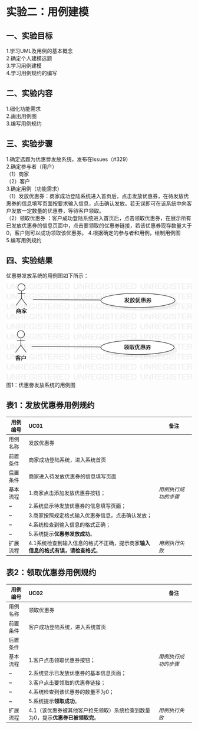 # 实验二：用例建模

## 一、实验目标

1.学习UML及用例的基本概念  
2.确定个人建模选题  
3.学习用例建模  
4.学习用例规约的编写  

## 二、实验内容

1.细化功能需求  
2.画出用例图  
3.编写用例规约  

## 三、实验步骤

1.确定选题为优惠劵发放系统，发布在Issues（#329）  
2.确定参与者（用户）  
（1）商家  
（2）客户  
3.确定用例（功能需求）  
（1）发放优惠券：商家成功登陆系统进入首页后，点击发放优惠券，在待发放优惠券的信息填写页面按要求输入信息，点击确认发放。若无误即可在该系统中向客户发放一定数量的优惠券，等待客户领取。  
（2）领取优惠券  ：客户成功登陆系统进入首页后，点击领取优惠券，在展示所有已发放优惠券的信息页面中，点击要领取的优惠券链接，若该优惠券现存数量大于0，客户则可以成功领取该优惠券。
4.根据确定的参与者和用例，绘制用例图  
5.编写用例规约  

## 四、实验结果

优惠劵发放系统的用例图如下所示：  
![用例图](./lab2_UseCaseDiagram.jpg)  
图1：优惠劵发放系统的用例图

## 表1：发放优惠券用例规约

用例编号  | UC01 | 备注  
-|:-|-  
用例名称  | 发放优惠券  |   
前置条件  | 商家成功登陆系统，进入系统首页     |    
后置条件  | 商家进入待发放优惠券的信息填写页面     |    
基本流程  | 1.商家点击添加发放优惠券按钮；  |*用例执行成功的步骤*    
~| 2.系统显示待发放优惠券的信息填写页面；  |   
~| 3.商家按照规定格式输入优惠券信息，点击确认发放；   |   
~| 4.系统检查到输入信息的格式正确；   |   
~| 5.系统提示**优惠券发放成功**。   |  
扩展流程  | 4.1系统检查到输入信息的格式不正确，提示商家**输入信息的格式有误，请检查格式**。   |*用例执行失败*      



## 表2：领取优惠券用例规约  

用例编号  | UC02 | 备注  
-|:-|-  
用例名称  | 领取优惠券  |   
前置条件  | 客户成功登陆系统，进入系统首页     |    
后置条件  |      |    
基本流程  | 1.客户点击领取优惠券按钮；  |*用例执行成功的步骤*    
~| 2.系统显示已发放优惠券的基本信息页面；  |   
~| 3.客户点击要领取的优惠券链接；   |   
~| 4.系统检查到该优惠券的数量不为0；   |   
~| 5.系统提示**领取成功**。   |  
扩展流程  | 4.1（该优惠券被其他客户抢先领取）系统检查到数量为0，提示**优惠券已被领取完**。   |*用例执行失败*     
